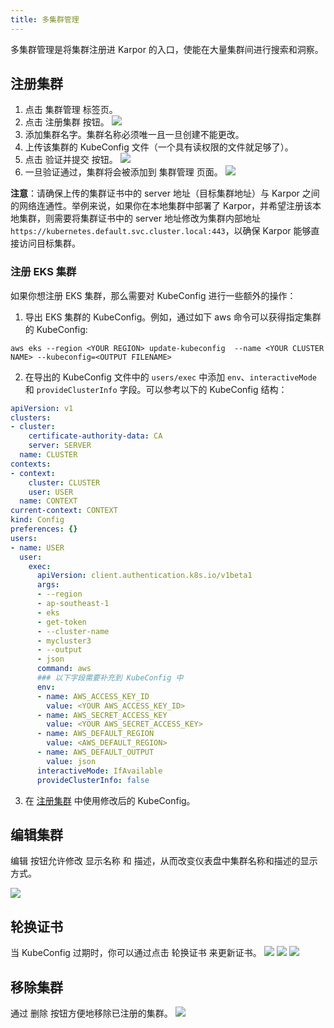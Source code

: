 ```yaml
---
title: 多集群管理
---
```

多集群管理是将集群注册进 Karpor 的入口，使能在大量集群间进行搜索和洞察。

## 注册集群

1. 点击 <kbd>集群管理</kbd> 标签页。
2. 点击 <kbd>注册集群</kbd> 按钮。
   ![](/karpor/assets/cluster-mng/cluster-mng-empty.png)
3. 添加集群名字。集群名称必须唯一且一旦创建不能更改。
4. 上传该集群的 KubeConfig 文件（一个具有读权限的文件就足够了）。
5. 点击 <kbd>验证并提交</kbd> 按钮。
   ![](/karpor/assets/cluster-mng/cluster-mng-register-new-cluster.png)
6. 一旦验证通过，集群将会被添加到 <kbd>集群管理</kbd> 页面。
   ![](/karpor/assets/cluster-mng/cluster-mng-register-success.png)

**注意**：请确保上传的集群证书中的 server 地址（目标集群地址）与 Karpor 之间 的网络连通性。举例来说，如果你在本地集群中部署了 Karpor，并希望注册该本地集群，则需要将集群证书中的 server 地址修改为集群内部地址 `https://kubernetes.default.svc.cluster.local:443`，以确保 Karpor 能够直接访问目标集群。

### 注册 EKS 集群

如果你想注册 EKS 集群，那么需要对 KubeConfig 进行一些额外的操作：

1. 导出 EKS 集群的 KubeConfig。例如，通过如下 aws 命令可以获得指定集群的 KubeConfig:

```shell
aws eks --region <YOUR REGION> update-kubeconfig  --name <YOUR CLUSTER NAME> --kubeconfig=<OUTPUT FILENAME>
```

2. 在导出的 KubeConfig 文件中的 `users/exec` 中添加 `env`、`interactiveMode` 和 `provideClusterInfo` 字段。可以参考以下的 KubeConfig 结构：

```yaml
apiVersion: v1
clusters:
- cluster:
    certificate-authority-data: CA
    server: SERVER
  name: CLUSTER
contexts:
- context:
    cluster: CLUSTER
    user: USER
  name: CONTEXT
current-context: CONTEXT
kind: Config
preferences: {}
users:
- name: USER
  user:
    exec:
      apiVersion: client.authentication.k8s.io/v1beta1
      args:
      - --region
      - ap-southeast-1
      - eks
      - get-token
      - --cluster-name
      - mycluster3
      - --output
      - json
      command: aws
      ### 以下字段需要补充到 KubeConfig 中
      env:
      - name: AWS_ACCESS_KEY_ID
        value: <YOUR AWS_ACCESS_KEY_ID>
      - name: AWS_SECRET_ACCESS_KEY
        value: <YOUR AWS_SECRET_ACCESS_KEY>
      - name: AWS_DEFAULT_REGION
        value: <AWS_DEFAULT_REGION>
      - name: AWS_DEFAULT_OUTPUT
        value: json
      interactiveMode: IfAvailable
      provideClusterInfo: false
```

3. 在 [注册集群](#%E6%B3%A8%E5%86%8C%E9%9B%86%E7%BE%A4) 中使用修改后的 KubeConfig。

## 编辑集群

<kbd>编辑</kbd> 按钮允许修改 <kbd>显示名称</kbd> 和 <kbd>描述</kbd>，从而改变仪表盘中集群名称和描述的显示方式。

![](/karpor/assets/cluster-mng/cluster-mng-edit-cluster.png)

## 轮换证书

当 KubeConfig 过期时，你可以通过点击 <kbd>轮换证书</kbd> 来更新证书。
![](/karpor/assets/cluster-mng/cluster-mng-rotate-cluster-1.png)
![](/karpor/assets/cluster-mng/cluster-mng-rotate-cluster-2.png)
![](/karpor/assets/cluster-mng/cluster-mng-rotate-cluster-3.png)

## 移除集群

通过 <kbd>删除</kbd> 按钮方便地移除已注册的集群。
![](/karpor/assets/cluster-mng/cluster-mng-delete-cluster.png)
